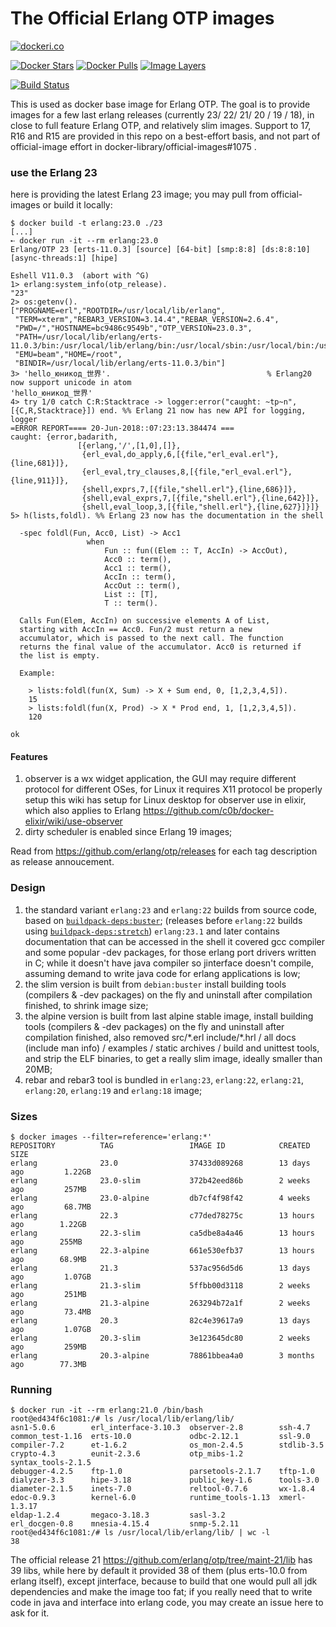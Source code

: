 # The Official Erlang OTP images

[![dockeri.co](http://dockeri.co/image/_/erlang)](https://hub.docker.com/_/erlang/)

[![Docker Stars](https://img.shields.io/docker/stars/_/erlang.svg?style=flat-square)](https://hub.docker.com/_/erlang/)
[![Docker Pulls](https://img.shields.io/docker/pulls/_/erlang.svg?style=flat-square)](https://hub.docker.com/_/erlang/)
[![Image Layers](https://images.microbadger.com/badges/image/erlang.svg)](https://microbadger.com/images/erlang "Get your own image badge on microbadger.com")

[![Build Status](https://github.com/erlang/docker-erlang-otp/workflows/erlang/badge.svg)](https://github.com/erlang/docker-erlang-otp/actions)

This is used as docker base image for Erlang OTP.
The goal is to provide images for a few last erlang releases (currently 23/ 22/ 21/ 20 / 19 / 18), in close to full feature Erlang OTP, and relatively slim images. Support to 17, R16 and R15 are provided in this repo on a best-effort basis, and not part of official-image effort in docker-library/official-images#1075 .

### use the Erlang 23

here is providing the latest Erlang 23 image; you may pull from official-images or build it locally:

```console
$ docker build -t erlang:23.0 ./23
[...]
➸ docker run -it --rm erlang:23.0
Erlang/OTP 23 [erts-11.0.3] [source] [64-bit] [smp:8:8] [ds:8:8:10] [async-threads:1] [hipe]

Eshell V11.0.3  (abort with ^G)
1> erlang:system_info(otp_release).
"23"
2> os:getenv().
["PROGNAME=erl","ROOTDIR=/usr/local/lib/erlang",
 "TERM=xterm","REBAR3_VERSION=3.14.4","REBAR_VERSION=2.6.4",
 "PWD=/","HOSTNAME=bc9486c9549b","OTP_VERSION=23.0.3",
 "PATH=/usr/local/lib/erlang/erts-11.0.3/bin:/usr/local/lib/erlang/bin:/usr/local/sbin:/usr/local/bin:/usr/sbin:/usr/bin:/sbin:/bin",
 "EMU=beam","HOME=/root",
 "BINDIR=/usr/local/lib/erlang/erts-11.0.3/bin"]
3> 'hello_юникод_世界'.                                   % Erlang20 now support unicode in atom
'hello_юникод_世界'
4> try 1/0 catch C:R:Stacktrace -> logger:error("caught: ~tp~n", [{C,R,Stacktrace}]) end. %% Erlang 21 now has new API for logging, logger
=ERROR REPORT==== 20-Jun-2018::07:23:13.384474 ===
caught: {error,badarith,
               [{erlang,'/',[1,0],[]},
                {erl_eval,do_apply,6,[{file,"erl_eval.erl"},{line,681}]},
                {erl_eval,try_clauses,8,[{file,"erl_eval.erl"},{line,911}]},
                {shell,exprs,7,[{file,"shell.erl"},{line,686}]},
                {shell,eval_exprs,7,[{file,"shell.erl"},{line,642}]},
                {shell,eval_loop,3,[{file,"shell.erl"},{line,627}]}]}
5> h(lists,foldl). %% Erlang 23 now has the documentation in the shell

  -spec foldl(Fun, Acc0, List) -> Acc1
                 when
                     Fun :: fun((Elem :: T, AccIn) -> AccOut),
                     Acc0 :: term(),
                     Acc1 :: term(),
                     AccIn :: term(),
                     AccOut :: term(),
                     List :: [T],
                     T :: term().

  Calls Fun(Elem, AccIn) on successive elements A of List,
  starting with AccIn == Acc0. Fun/2 must return a new
  accumulator, which is passed to the next call. The function
  returns the final value of the accumulator. Acc0 is returned if
  the list is empty.

  Example:

    > lists:foldl(fun(X, Sum) -> X + Sum end, 0, [1,2,3,4,5]).
    15
    > lists:foldl(fun(X, Prod) -> X * Prod end, 1, [1,2,3,4,5]).
    120

ok
```

#### Features

1. observer is a wx widget application, the GUI may require different protocol
   for different OSes, for Linux it requires X11 protocol be properly setup
   this wiki has setup for Linux desktop for observer use in elixir, which also applies to Erlang
   https://github.com/c0b/docker-elixir/wiki/use-observer
2. dirty scheduler is enabled since Erlang 19 images;

Read from https://github.com/erlang/otp/releases for each tag description as release annoucement.

### Design

1. the standard variant `erlang:23` and `erlang:22` builds from source code, based on [`buildpack-deps:buster`](https://hub.docker.com/_/buildpack-deps/); (releases before `erlang:22` builds using [`buildpack-deps:stretch`](https://hub.docker.com/_/buildpack-deps/))
   `erlang:23.1` and later contains documentation that can be accessed in the shell
   it covered gcc compiler and some popular -dev packages, for those erlang port drivers written in C; while it doesn't have java compiler so jinterface doesn't compile, assuming demand to write java code for erlang applications is low;
3. the slim version is built from `debian:buster` install building tools (compilers & -dev packages) on the fly and uninstall after compilation finished, to shrink image size;
4. the alpine version is built from last alpine stable image, install building tools (compilers & -dev packages) on the fly and uninstall after compilation finished, also removed src/\*.erl include/\*.hrl / all docs (include man info) / examples / static archives / build and unittest tools, and strip the ELF binaries, to get a really slim image, ideally smaller than 20MB;
5. rebar and rebar3 tool is bundled in `erlang:23`, `erlang:22`, `erlang:21`, `erlang:20`, `erlang:19` and `erlang:18` image;

### Sizes

```console
$ docker images --filter=reference='erlang:*'
REPOSITORY          TAG                 IMAGE ID            CREATED             SIZE
erlang              23.0                37433d089268        13 days ago         1.22GB
erlang              23.0-slim           372b42eed86b        2 weeks ago         257MB
erlang              23.0-alpine         db7cf4f98f42        4 weeks ago         68.7MB
erlang              22.3                c77ded78275c        13 hours ago        1.22GB
erlang              22.3-slim           ca5dbe8a4a46        13 hours ago        255MB
erlang              22.3-alpine         661e530efb37        13 hours ago        68.9MB
erlang              21.3                537ac956d5d6        13 days ago         1.07GB
erlang              21.3-slim           5ffbb00d3118        2 weeks ago         251MB
erlang              21.3-alpine         263294b72a1f        2 weeks ago         73.4MB
erlang              20.3                82c4e39617a9        13 days ago         1.07GB
erlang              20.3-slim           3e123645dc80        2 weeks ago         259MB
erlang              20.3-alpine         78861bbea4a0        3 months ago        77.3MB
```

### Running

```console
$ docker run -it --rm erlang:21.0 /bin/bash
root@ed434f6c1081:/# ls /usr/local/lib/erlang/lib/
asn1-5.0.6        erl_interface-3.10.3  observer-2.8        ssh-4.7
common_test-1.16  erts-10.0             odbc-2.12.1         ssl-9.0
compiler-7.2      et-1.6.2              os_mon-2.4.5        stdlib-3.5
crypto-4.3        eunit-2.3.6           otp_mibs-1.2        syntax_tools-2.1.5
debugger-4.2.5    ftp-1.0               parsetools-2.1.7    tftp-1.0
dialyzer-3.3      hipe-3.18             public_key-1.6      tools-3.0
diameter-2.1.5    inets-7.0             reltool-0.7.6       wx-1.8.4
edoc-0.9.3        kernel-6.0            runtime_tools-1.13  xmerl-1.3.17
eldap-1.2.4       megaco-3.18.3         sasl-3.2
erl_docgen-0.8    mnesia-4.15.4         snmp-5.2.11
root@ed434f6c1081:/# ls /usr/local/lib/erlang/lib/ | wc -l
38
```

The official release 21 https://github.com/erlang/otp/tree/maint-21/lib has 39 libs, while here by default it provided 38 of them (plus erts-10.0 from erlang itself), except jinterface, because to build that one would pull all jdk dependencies and make the image too fat; if you really need that to write code in java and interface into erlang code, you may create an issue here to ask for it.
